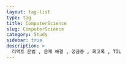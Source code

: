 ```yaml
---
layout: tag-list
type: tag
title: ComputerScience
slug: ComputerScience
category: Study
sidebar: true
description: >
  리액트 문법 , 문제 해결 , 궁금증 , 회고록 , TIL
---
```

